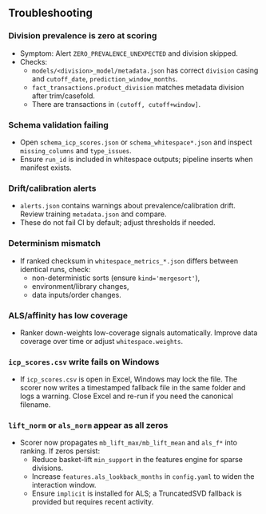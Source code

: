## Troubleshooting

### Division prevalence is zero at scoring

- Symptom: Alert `ZERO_PREVALENCE_UNEXPECTED` and division skipped.
- Checks:
  - `models/<division>_model/metadata.json` has correct `division` casing and `cutoff_date`, `prediction_window_months`.
  - `fact_transactions.product_division` matches metadata division after trim/casefold.
  - There are transactions in `(cutoff, cutoff+window]`.

### Schema validation failing

- Open `schema_icp_scores.json` or `schema_whitespace*.json` and inspect `missing_columns` and `type_issues`.
- Ensure `run_id` is included in whitespace outputs; pipeline inserts when manifest exists.

### Drift/calibration alerts

- `alerts.json` contains warnings about prevalence/calibration drift. Review training `metadata.json` and compare.
- These do not fail CI by default; adjust thresholds if needed.

### Determinism mismatch

- If ranked checksum in `whitespace_metrics_*.json` differs between identical runs, check:
  - non-deterministic sorts (ensure `kind='mergesort'`),
  - environment/library changes,
  - data inputs/order changes.

### ALS/affinity has low coverage

- Ranker down-weights low-coverage signals automatically. Improve data coverage over time or adjust `whitespace.weights`.

### `icp_scores.csv` write fails on Windows

- If `icp_scores.csv` is open in Excel, Windows may lock the file. The scorer now writes a timestamped fallback file in the same folder and logs a warning. Close Excel and re-run if you need the canonical filename.

### `lift_norm` or `als_norm` appear as all zeros

- Scorer now propagates `mb_lift_max/mb_lift_mean` and `als_f*` into ranking. If zeros persist:
  - Reduce basket-lift `min_support` in the features engine for sparse divisions.
  - Increase `features.als_lookback_months` in `config.yaml` to widen the interaction window.
  - Ensure `implicit` is installed for ALS; a TruncatedSVD fallback is provided but requires recent activity.


